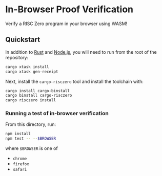 # In-Browser Proof Verification

Verify a RISC Zero program in your browser using WASM!

## Quickstart

In addition to [Rust] and [Node.js], you will need to run from the root of the repository:

```bash
cargo xtask install
cargo xtask gen-receipt
```

Next, install the `cargo-risczero` tool and install the toolchain with:

```bash
cargo install cargo-binstall
cargo binstall cargo-risczero
cargo risczero install
```

### Running a test of in-browser verification

From this directory, run:

```bash
npm install
npm test -- --$BROWSER
```

where `$BROWSER` is one of
- `chrome`
- `firefox`
- `safari`

[Rust]: https://doc.rust-lang.org/cargo/getting-started/installation.html
[Node.js]: https://nodejs.dev/en/learn/how-to-install-nodejs/
